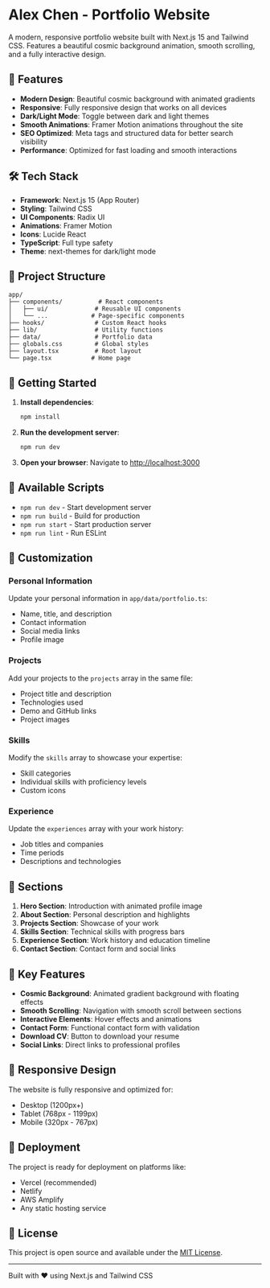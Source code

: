 # Alex Chen - Portfolio Website

A modern, responsive portfolio website built with Next.js 15 and Tailwind CSS. Features a beautiful cosmic background animation, smooth scrolling, and a fully interactive design.

## 🚀 Features

- **Modern Design**: Beautiful cosmic background with animated gradients
- **Responsive**: Fully responsive design that works on all devices
- **Dark/Light Mode**: Toggle between dark and light themes
- **Smooth Animations**: Framer Motion animations throughout the site
- **SEO Optimized**: Meta tags and structured data for better search visibility
- **Performance**: Optimized for fast loading and smooth interactions

## 🛠️ Tech Stack

- **Framework**: Next.js 15 (App Router)
- **Styling**: Tailwind CSS
- **UI Components**: Radix UI
- **Animations**: Framer Motion
- **Icons**: Lucide React
- **TypeScript**: Full type safety
- **Theme**: next-themes for dark/light mode

## 📁 Project Structure

```
app/
├── components/          # React components
│   ├── ui/             # Reusable UI components
│   └── ...            # Page-specific components
├── hooks/              # Custom React hooks
├── lib/                # Utility functions
├── data/               # Portfolio data
├── globals.css         # Global styles
├── layout.tsx          # Root layout
└── page.tsx           # Home page
```

## 🚀 Getting Started

1. **Install dependencies**:
   ```bash
   npm install
   ```

2. **Run the development server**:
   ```bash
   npm run dev
   ```

3. **Open your browser**:
   Navigate to [http://localhost:3000](http://localhost:3000)

## 📝 Available Scripts

- `npm run dev` - Start development server
- `npm run build` - Build for production
- `npm run start` - Start production server
- `npm run lint` - Run ESLint

## 🎨 Customization

### Personal Information
Update your personal information in `app/data/portfolio.ts`:
- Name, title, and description
- Contact information
- Social media links
- Profile image

### Projects
Add your projects to the `projects` array in the same file:
- Project title and description
- Technologies used
- Demo and GitHub links
- Project images

### Skills
Modify the `skills` array to showcase your expertise:
- Skill categories
- Individual skills with proficiency levels
- Custom icons

### Experience
Update the `experiences` array with your work history:
- Job titles and companies
- Time periods
- Descriptions and technologies

## 🌟 Sections

1. **Hero Section**: Introduction with animated profile image
2. **About Section**: Personal description and highlights
3. **Projects Section**: Showcase of your work
4. **Skills Section**: Technical skills with progress bars
5. **Experience Section**: Work history and education timeline
6. **Contact Section**: Contact form and social links

## 🎯 Key Features

- **Cosmic Background**: Animated gradient background with floating effects
- **Smooth Scrolling**: Navigation with smooth scroll between sections
- **Interactive Elements**: Hover effects and animations
- **Contact Form**: Functional contact form with validation
- **Download CV**: Button to download your resume
- **Social Links**: Direct links to professional profiles

## 📱 Responsive Design

The website is fully responsive and optimized for:
- Desktop (1200px+)
- Tablet (768px - 1199px)
- Mobile (320px - 767px)

## 🚀 Deployment

The project is ready for deployment on platforms like:
- Vercel (recommended)
- Netlify
- AWS Amplify
- Any static hosting service

## 📄 License

This project is open source and available under the [MIT License](LICENSE).

---

Built with ❤️ using Next.js and Tailwind CSS
